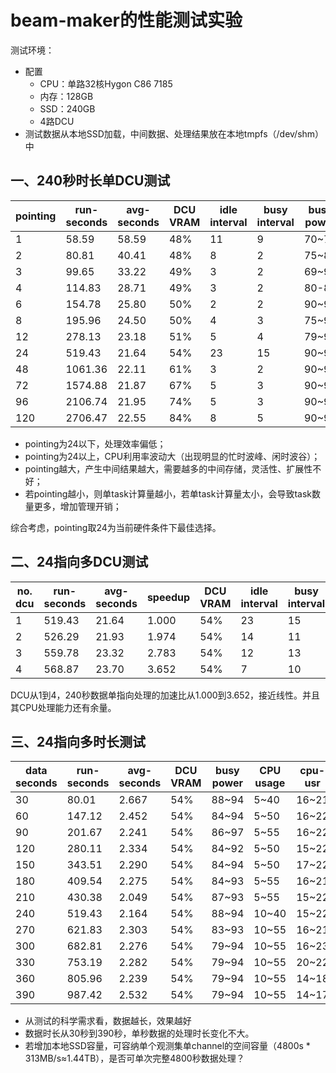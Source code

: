 # beam-maker的性能测试实验

测试环境：
- 配置
  - CPU：单路32核Hygon C86 7185
  - 内存：128GB
  - SSD：240GB
  - 4路DCU
- 测试数据从本地SSD加载，中间数据、处理结果放在本地tmpfs（/dev/shm）中

## 一、240秒时长单DCU测试

| pointing | run-seconds | avg-seconds | DCU VRAM | idle interval | busy interval | busy power | CPU usage       |
|----------|-------------|-------------|----------|---------------|---------------|------------|-----------------|
| 1        | 58.59       | 58.59       | 48%      | 11            | 9             | 70~75      | 5~10            |
| 2        | 80.81       | 40.41       | 48%      | 8             | 2             | 75~80      | 5~10            |
| 3        | 99.65       | 33.22       | 49%      | 3             | 2             | 69~91      | 5~10            |
| 4        | 114.83      | 28.71       | 49%      | 3             | 2             | 80-85      | 10~20           |
| 6        | 154.78      | 25.80       | 50%      | 2             | 2             | 90~95      | 10~20           |
| 8        | 195.96      | 24.50       | 50%      | 4             | 3             | 75~95      | 10~20           |
| 12       | 278.13      | 23.18       | 51%      | 5             | 4             | 79~95      | 15~25           |
| 24       | 519.43      | 21.64       | 54%      | 23            | 15            | 90~95      | 10~40           |
| 48       | 1061.36     | 22.11       | 61%      | 3             | 2             | 90~95      | idle10-;busy90+ |
| 72       | 1574.88     | 21.87       | 67%      | 5             | 3             | 90~95      | idle10-;busy90+ |
| 96       | 2106.74     | 21.95       | 74%      | 5             | 3             | 90~95      | idle10-;busy90+ |
| 120      | 2706.47     | 22.55       | 84%      | 8             | 5             | 90~95      | idle10-;busy90+ |

- pointing为24以下，处理效率偏低；
- pointing为24以上，CPU利用率波动大（出现明显的忙时波峰、闲时波谷）；
- pointing越大，产生中间结果越大，需要越多的中间存储，灵活性、扩展性不好；
- 若pointing越小，则单task计算量越小，若单task计算量太小，会导致task数量更多，增加管理开销；

综合考虑，pointing取24为当前硬件条件下最佳选择。

## 二、24指向多DCU测试

| no. dcu | run-seconds | avg-seconds | speedup | DCU VRAM | idle interval | busy interval | busy power | CPU usage | cpu-usr | cpu-sys | cpu-idle |
|---------|-------------|-------------|---------|----------|---------------|---------------|------------|-----------|---------|---------|----------|
| 1       | 519.43      | 21.64       | 1.000   | 54%      | 23            | 15            | 90~94      | 10~40     | 15~22   | 4~5     | 73~81    |
| 2       | 526.29      | 21.93       | 1.974   | 54%      | 14            | 11            | 85~95      | 20~90     | 28~42   | 7~9     | 50~63    |
| 3       | 559.78      | 23.32       | 2.783   | 54%      | 12            | 13            | 70~105     | 20~90     | 40~55   | 10~12   | 33~48    |
| 4       | 568.87      | 23.70       | 3.652   | 54%      | 7             | 10            | 85~105     | 40~100    | 55~65   | 12~14   | 25~35    |

DCU从1到4，240秒数据单指向处理的加速比从1.000到3.652，接近线性。并且其CPU处理能力还有余量。

## 三、24指向多时长测试

| data seconds | run-seconds | avg-seconds | DCU VRAM | busy power | CPU usage | cpu-usr | cpu-sys | cpu-idle |
|--------------|-------------|-------------|----------|------------|-----------|---------|---------|----------|
| 30           | 80.01       | 2.667       | 54%      | 88~94      | 5~40      | 16~21   | 4~5     | 75~79    |
| 60           | 147.12      | 2.452       | 54%      | 84~94      | 5~50      | 16~22   | 4~5     | 73~79    |
| 90           | 201.67      | 2.241       | 54%      | 86~97      | 5~55      | 16~22   | 4~5     | 74~80    |
| 120          | 280.11      | 2.334       | 54%      | 84~92      | 5~50      | 15~22   | 4~5     | 73~81    |
| 150          | 343.51      | 2.290       | 54%      | 84~94      | 5~50      | 17~22   | 4~5     | 73~79    |
| 180          | 409.54      | 2.275       | 54%      | 84~93      | 5~55      | 16~21   | 4~5     | 74~81    |
| 210          | 430.38      | 2.049       | 54%      | 87~93      | 5~55      | 15~22   | 4~5     | 73~81    |
| 240          | 519.43      | 2.164       | 54%      | 88~94      | 10~40     | 15~22   | 4~5     | 73~81    |
| 270          | 621.83      | 2.303       | 54%      | 83~93      | 10~55     | 16~21   | 4~5     | 73~80    |
| 300          | 682.81      | 2.276       | 54%      | 79~94      | 10~55     | 16~23   | 4~6     | 70~84    |
| 330          | 753.19      | 2.282       | 54%      | 79~94      | 10~55     | 20~22   | 4~6     | 74~76    |
| 360          | 805.96      | 2.239       | 54%      | 79~94      | 10~55     | 14~18   | 4~5     | 77~82    |
| 390          | 987.42      | 2.532       | 54%      | 79~94      | 10~55     | 14~17   | 4~5     | 70~74    |

- 从测试的科学需求看，数据越长，效果越好
- 数据时长从30秒到390秒，单秒数据的处理时长变化不大。
- 若增加本地SSD容量，可容纳单个观测集单channel的空间容量（4800s * 313MB/s≈1.44TB），是否可单次完整4800秒数据处理？
